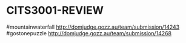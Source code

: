 # CITS3001-REVIEW
  #mountainwaterfall http://domjudge.gozz.au/team/submission/14243 
    #gostonepuzzle http://domjudge.gozz.au/team/submission/14268
